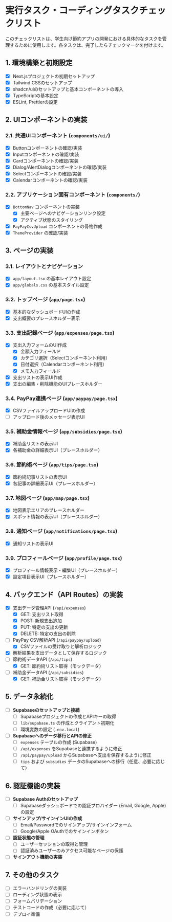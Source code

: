 # 実行タスク・コーディングタスクチェックリスト

このチェックリストは、学生向け節約アプリの開発における具体的なタスクを管理するために使用します。各タスクは、完了したらチェックマークを付けます。

## 1. 環境構築と初期設定

-   [x] Next.jsプロジェクトの初期セットアップ
-   [x] Tailwind CSSのセットアップ
-   [x] shadcn/uiのセットアップと基本コンポーネントの導入
-   [x] TypeScriptの基本設定
-   [x] ESLint, Prettierの設定

## 2. UIコンポーネントの実装

### 2.1. 共通UIコンポーネント (`components/ui/`)

-   [x] Buttonコンポーネントの確認/実装
-   [x] Inputコンポーネントの確認/実装
-   [x] Cardコンポーネントの確認/実装
-   [x] Dialog/AlertDialogコンポーネントの確認/実装
-   [x] Selectコンポーネントの確認/実装
-   [x] Calendarコンポーネントの確認/実装

### 2.2. アプリケーション固有コンポーネント (`components/`)

-   [x] `BottomNav` コンポーネントの実装
    -   [x] 主要ページへのナビゲーションリンク設定
    -   [x] アクティブ状態のスタイリング
-   [x] `PayPayCsvUpload` コンポーネントの骨格作成
-   [x] `ThemeProvider` の確認/実装

## 3. ページの実装

### 3.1. レイアウトとナビゲーション

-   [x] `app/layout.tsx` の基本レイアウト設定
-   [x] `app/globals.css` の基本スタイル設定

### 3.2. トップページ (`app/page.tsx`)

-   [x] 基本的なダッシュボードUIの作成
-   [x] 支出概要のプレースホルダー表示

### 3.3. 支出記録ページ (`app/expenses/page.tsx`)

-   [x] 支出入力フォームのUI作成
    -   [x] 金額入力フィールド
    -   [x] カテゴリ選択（Selectコンポーネント利用）
    -   [x] 日付選択（Calendarコンポーネント利用）
    -   [x] メモ入力フィールド
-   [x] 支出リストの表示UI作成
-   [x] 支出の編集・削除機能のUIプレースホルダー

### 3.4. PayPay連携ページ (`app/paypay/page.tsx`)

-   [x] CSVファイルアップロードUIの作成
-   [ ] アップロード後のメッセージ表示UI

### 3.5. 補助金情報ページ (`app/subsidies/page.tsx`)

-   [x] 補助金リストの表示UI
-   [x] 各補助金の詳細表示UI（プレースホルダー）

### 3.6. 節約術ページ (`app/tips/page.tsx`)

-   [x] 節約術記事リストの表示UI
-   [x] 各記事の詳細表示UI（プレースホルダー）

### 3.7. 地図ページ (`app/map/page.tsx`)

-   [x] 地図表示エリアのプレースホルダー
-   [x] スポット情報の表示UI（プレースホルダー）

### 3.8. 通知ページ (`app/notifications/page.tsx`)

-   [x] 通知リストの表示UI

### 3.9. プロフィールページ (`app/profile/page.tsx`)

-   [x] プロフィール情報表示・編集UI（プレースホルダー）
-   [x] 設定項目表示UI（プレースホルダー）

## 4. バックエンド（API Routes）の実装

-   [x] 支出データ管理API (`/api/expenses`)
    -   [x] GET: 支出リスト取得
    -   [x] POST: 新規支出追加
    -   [x] PUT: 特定の支出の更新
    -   [x] DELETE: 特定の支出の削除
-   [ ] PayPay CSV解析API (`/api/paypay/upload`)
    -   [x] CSVファイルの受け取りと解析ロジック
-   [x] 解析結果を支出データとして保存するロジック
-   [ ] 節約術データAPI (`/api/tips`)
    -   [x] GET: 節約術リスト取得（モックデータ）
-   [ ] 補助金データAPI (`/api/subsidies`)
    -   [x] GET: 補助金リスト取得（モックデータ）

## 5. データ永続化

-   [ ] **Supabaseのセットアップと接続**
    -   [ ] Supabaseプロジェクトの作成とAPIキーの取得
    -   [ ] `lib/supabase.ts` の作成とクライアント初期化
    -   [ ] 環境変数の設定 (`.env.local`)
-   [ ] **Supabaseへのデータ移行とAPIの修正**
    -   [ ] `expenses` テーブルの作成 (Supabase)
    -   [ ] `/api/expenses` をSupabaseと連携するように修正
    -   [ ] `/api/paypay/upload` からSupabaseへ支出を保存するように修正
    -   [ ] `tips` および `subsidies` データのSupabaseへの移行（任意、必要に応じて）

## 6. 認証機能の実装

-   [ ] **Supabase Authのセットアップ**
    -   [ ] Supabaseダッシュボードでの認証プロバイダー (Email, Google, Apple) の設定
-   [ ] **サインアップ/サインインUIの作成**
    -   [ ] Email/Passwordでのサインアップ/サインインフォーム
    -   [ ] Google/Apple OAuthでのサインインボタン
-   [ ] **認証状態の管理**
    -   [ ] ユーザーセッションの取得と管理
    -   [ ] 認証済みユーザーのみアクセス可能なページの保護
-   [ ] **サインアウト機能の実装**

## 7. その他のタスク

-   [ ] エラーハンドリングの実装
-   [ ] ローディング状態の表示
-   [ ] フォームバリデーション
-   [ ] テストコードの作成（必要に応じて）
-   [ ] デプロイ準備
